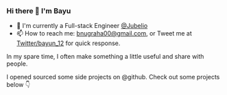 ### Hi there 👋 I'm Bayu

- 🔭 I'm currently a Full-stack Engineer [@Jubelio](https://jubelio.com)
- 📫 How to reach me: bnugraha00@gmail.com, or Tweet me at [Twitter/bayun_12](https://twitter.com/bayun_12) for quick response.

In my spare time, I often make something a little useful and share with people.

I opened sourced some side projects on @github. Check out some projects below 👇
